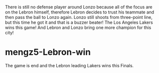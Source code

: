 There is still no defense player around Lonzo because all of the focus are on the Lebron himself, therefore Lebron decides to trust his teammate and then pass the ball to Lonzo again. Lonzo still shoots from three-point line, but this time he got it and that is a buzzer beater! The Los Angeles Lakers wins this game! And Lebron and Lonzo bring one more champion for this city!

# mengz5-Lebron-win
The game is end and the Lebron leading Lakers wins this Finals.
